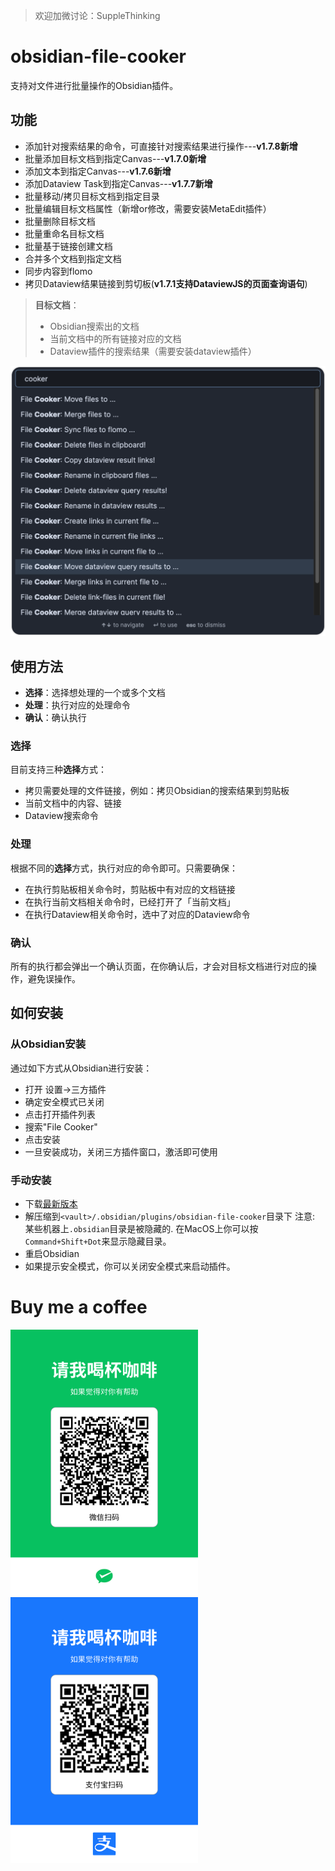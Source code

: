 > 欢迎加微讨论：SuppleThinking

# obsidian-file-cooker

支持对文件进行批量操作的Obsidian插件。
    
## 功能

- 添加针对搜索结果的命令，可直接针对搜索结果进行操作---**v1.7.8新增**
- 批量添加目标文档到指定Canvas---**v1.7.0新增**
- 添加文本到指定Canvas---**v1.7.6新增**
- 添加Dataview Task到指定Canvas---**v1.7.7新增**
- 批量移动/拷贝目标文档到指定目录
- 批量编辑目标文档属性（新增or修改，需要安装MetaEdit插件）
- 批量删除目标文档
- 批量重命名目标文档
- 批量基于链接创建文档
- 合并多个文档到指定文档
- 同步内容到flomo
- 拷贝Dataview结果链接到剪切板(**v1.7.1支持DataviewJS的页面查询语句**)

> **目标文档**：
> - Obsidian搜索出的文档
> - 当前文档中的所有链接对应的文档
> - Dataview插件的搜索结果（需要安装dataview插件）

![obsidian-file-cooker Demo Image](demo.png)

## 使用方法

- **选择**：选择想处理的一个或多个文档
- **处理**：执行对应的处理命令
- **确认**：确认执行

### 选择

目前支持三种**选择**方式：
- 拷贝需要处理的文件链接，例如：拷贝Obsidian的搜索结果到剪贴板
- 当前文档中的内容、链接
- Dataview搜索命令

### 处理

根据不同的**选择**方式，执行对应的命令即可。只需要确保：
- 在执行剪贴板相关命令时，剪贴板中有对应的文档链接
- 在执行当前文档相关命令时，已经打开了「当前文档」
- 在执行Dataview相关命令时，选中了对应的Dataview命令

### 确认

所有的执行都会弹出一个确认页面，在你确认后，才会对目标文档进行对应的操作，避免误操作。

## 如何安装

### 从Obsidian安装
通过如下方式从Obsidian进行安装：
- 打开 设置->三方插件
- 确定安全模式已关闭
- 点击打开插件列表
- 搜索"File Cooker"
- 点击安装
- 一旦安装成功，关闭三方插件窗口，激活即可使用

### 手动安装

- 下载[最新版本](https://github.com/ivaneye/obsidian-files-cooker/releases/latest)
- 解压缩到`<vault>/.obsidian/plugins/obsidian-file-cooker`目录下
注意: 某些机器上`.obsidian`目录是被隐藏的. 在MacOS上你可以按`Command+Shift+Dot`来显示隐藏目录。
- 重启Obsidian
- 如果提示安全模式，你可以关闭安全模式来启动插件。

# Buy me a coffee

<div display="flex">
  <img src="./wx_pay.png" width="300px"/>
  <span style="margin:0 3px"></span>
  <img src="./alipay.png" width="300px"/>
</div>